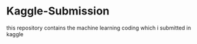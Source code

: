 # Kaggle-Submission
this repository contains the machine learning coding which i submitted in kaggle
